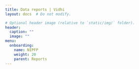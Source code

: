 ```yaml
---
title: Data reports | Vidhi
layout: docs  # Do not modify.

# Optional header image (relative to `static/img/` folder).
header:
  caption: ""
  image: ""
menu:
  onboarding:
    name: NIPFP
    weight: 20
    parent: Reports
---
```


